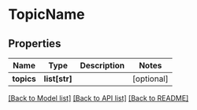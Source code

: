 # TopicName

## Properties
Name | Type | Description | Notes
------------ | ------------- | ------------- | -------------
**topics** | **list[str]** |  | [optional]

[[Back to Model list]](../README.md#documentation-for-models) [[Back to API list]](../README.md#documentation-for-api-endpoints) [[Back to README]](../README.md)


